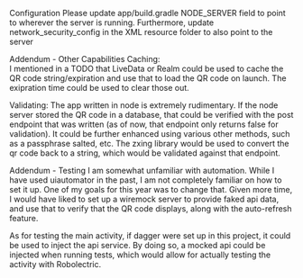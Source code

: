 Configuration
Please update app/build.gradle NODE_SERVER field to point to wherever the server is running.
Furthermore, update network_security_config in the XML resource folder to also point to the server

Addendum - Other Capabilities
Caching:  
I mentioned in a TODO that LiveData or Realm could be used to cache the QR code string/expiration and use that to 
load the QR code on launch.  The exipration time could be used to clear those out.

Validating:
The app written in node is extremely rudimentary.  If the node server stored the QR code in a database, that could be 
verified with the post endpoint that was written (as of now, that endpoint only returns false for validation).  It could be
further enhanced using various other methods, such as a passphrase salted, etc.  The zxing library would be used to convert
the qr code back to a string, which would be validated against that endpoint.

Addendum - Testing
I am somewhat unfamiliar with automation.  While I have used uiautomator in the past, I am not completely familiar on how to
set it up.  One of my goals for this year was to change that. Given more time, I would have liked to set up a wiremock server
to provide faked api data, and use that to verify that the QR code displays, along with the auto-refresh feature.

As for testing the main activity, if dagger were set up in this project, it could be used to inject the api service.  By doing
so, a mocked api could be injected when running tests, which would allow for actually testing the activity with Robolectric.
